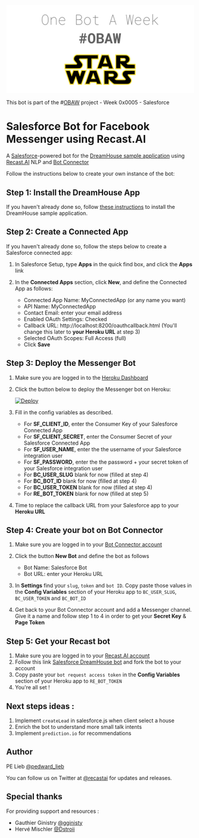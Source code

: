 [logo]: https://github.com/plieb/OBAW-0x0006-Star-Wars/blob/master/assets/OBAW%20-%20Week%200x0006.png "Salesforce + Recast.AI"
![alt text][logo]

This bot is part of the #[OBAW](https://github.com/plieb/OBAW) project - Week 0x0005 - Salesforce

# Salesforce Bot for Facebook Messenger using Recast.AI

A [Salesforce](https://www.salesforce.com)-powered bot for the [DreamHouse sample application](https://developer.salesforce.com/dreamhouse/) using [Recast.AI](https://recast.ai) NLP and [Bot Connector](https://botconnector.recast.ai)

Follow the instructions below to create your own instance of the bot:

## Step 1: Install the DreamHouse App

If you haven't already done so, follow [these instructions](http://dreamhouse-site.herokuapp.com/installation/) to install the DreamHouse sample application.

## Step 2: Create a Connected App

If you haven't already done so, follow the steps below to create a Salesforce connected app:

1. In Salesforce Setup, type **Apps** in the quick find box, and click the **Apps** link

1. In the **Connected Apps** section, click **New**, and define the Connected App as follows:

    - Connected App Name: MyConnectedApp (or any name you want)
    - API Name: MyConnectedApp
    - Contact Email: enter your email address
    - Enabled OAuth Settings: Checked
    - Callback URL: http://localhost:8200/oauthcallback.html (You'll change this later to **your Heroku URL** at step 3)
    - Selected OAuth Scopes: Full Access (full)
    - Click **Save**

## Step 3: Deploy the Messenger Bot

1. Make sure you are logged in to the [Heroku Dashboard](https://dashboard.heroku.com/)
1. Click the button below to deploy the Messenger bot on Heroku:

    [![Deploy](https://www.herokucdn.com/deploy/button.png)](https://heroku.com/deploy)

1. Fill in the config variables as described.

    - For **SF_CLIENT_ID**, enter the Consumer Key of your Salesforce Connected App
    - For **SF_CLIENT_SECRET**, enter the Consumer Secret of your Salesforce Connected App
    - For **SF_USER_NAME**, enter the the username of your Salesforce integration user
    - For **SF_PASSWORD**, enter the the password + your secret token of your Salesforce integration user
    - For **BC_USER_SLUG** blank for now (filled at step 4)
    - For **BC_BOT_ID** blank for now (filled at step 4)
    - For **BC_USER_TOKEN** blank for now (filled at step 4)
    - For **RE_BOT_TOKEN** blank for now (filled at step 5)

1. Time to replace the callback URL from your Salesforce app to your **Heroku URL**


## Step 4: Create your bot on Bot Connector

1. Make sure you are logged in to your [Bot Connector account](https://botconnector.recast.ai/)
1. Click the button **New Bot** and define the bot as follows

    - Bot Name: Salesforce Bot
    - Bot URL: enter your Heroku URL

1. In **Settings** find your `slug`, `token` and `bot ID`. Copy paste those values in the **Config Variables** section of your Heroku app to `BC_USER_SLUG`, `BC_USER_TOKEN` and `BC_BOT_ID`
1. Get back to your Bot Connector account and add a Messenger channel. Give it a name and follow step 1 to 4 in order to get your **Secret Key** & **Page Token**

## Step 5: Get your Recast bot

1. Make sure you are logged in to your [Recast.AI account](https://recast.ai/)
1. Follow this link [Salesforce DreamHouse bot](https://recast.ai/pe/salesforce-dreamhouse/learn) and fork the bot to your account
1. Copy paste your `bot request access token` in the **Config Variables** section of your Heroku app to `RE_BOT_TOKEN`
1. You're all set !

## Next steps ideas :

1. Implement `createLead` in salesforce.js when client select a house
1. Enrich the bot to understand more small talk intents
1. Implement `prediction.io` for recommendations


## Author

PE Lieb [@pedward_lieb](https://twitter.com/pedward_lieb)

You can follow us on Twitter at [@recastai](https://twitter.com/recastai) for updates and releases.

## Special thanks

For providing support and resources :
- Gauthier Ginistry [@gginisty](https://twitter.com/gginisty)
- Hervé Mischler [@Dstroii](https://twitter.com/Dstroii)
